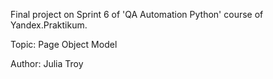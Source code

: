 Final project on Sprint 6 of 'QA Automation Python' course of Yandex.Praktikum.

Topic: Page Object Model

Author: Julia Troy

